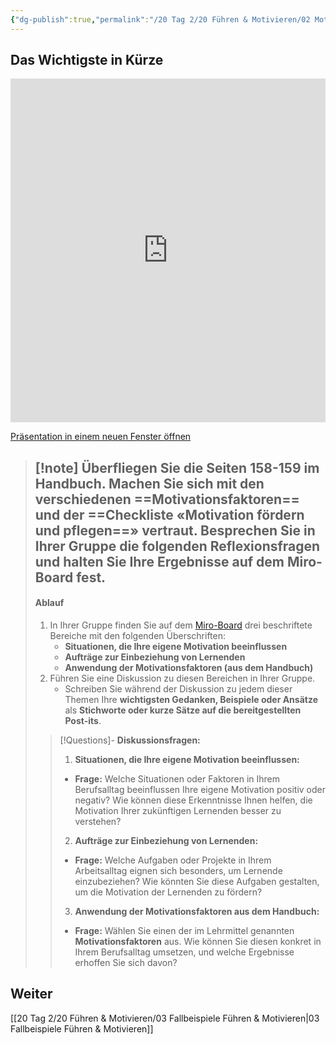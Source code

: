 ```yaml
---
{"dg-publish":true,"permalink":"/20 Tag 2/20 Führen & Motivieren/02 Motivationsfaktoren/"}
---
```


## Das Wichtigste in Kürze
<iframe src="https://aburossi.github.io/prezi/BBK/fuehrenundmotivieren/#/" style="border:0px #ffffff none;" name="myiFrame" scrolling="no" frameborder="1" marginheight="0px" marginwidth="0px" height="550px" width="100%" allowfullscreen></iframe>

[Präsentation in einem neuen Fenster öffnen](https://aburossi.github.io/prezi/BBK/fuehrenundmotivieren)

>[!note] **Überfliegen** Sie die **Seiten 158-159 im Handbuch**. Machen Sie sich mit den verschiedenen **==Motivationsfaktoren==** und der **==Checkliste** «**Motivation fördern und pflegen**==» vertraut.
>**Besprechen Sie in Ihrer Gruppe die folgenden Reflexionsfragen und halten Sie Ihre Ergebnisse auf dem Miro-Board fest.**
>---
>#### Ablauf
>1. In Ihrer Gruppe finden Sie auf dem [Miro-Board](https://miro.com/app/board/uXjVLKN6QrM=/?moveToWidget=3458764613277764344&cot=14) drei beschriftete Bereiche mit den folgenden Überschriften:
>     - **Situationen, die Ihre eigene Motivation beeinflussen**
>     - **Aufträge zur Einbeziehung von Lernenden**
>     - **Anwendung der Motivationsfaktoren (aus dem Handbuch)**
>2. Führen Sie eine Diskussion zu diesen Bereichen in Ihrer Gruppe.
>     - Schreiben Sie während der Diskussion zu jedem dieser Themen Ihre **wichtigsten Gedanken, Beispiele oder Ansätze** als **Stichworte oder kurze Sätze auf die bereitgestellten Post-its**.
>>[!Questions]- **Diskussionsfragen:**
>> 
>> 1. **Situationen, die Ihre eigene Motivation beeinflussen:**
>>- **Frage:** Welche Situationen oder Faktoren in Ihrem Berufsalltag beeinflussen Ihre eigene Motivation positiv oder negativ? Wie können diese Erkenntnisse Ihnen helfen, die Motivation Ihrer zukünftigen Lernenden besser zu verstehen?
>> 2. **Aufträge zur Einbeziehung von Lernenden:**
>>- **Frage:** Welche Aufgaben oder Projekte in Ihrem Arbeitsalltag eignen sich besonders, um Lernende einzubeziehen? Wie könnten Sie diese Aufgaben gestalten, um die Motivation der Lernenden zu fördern?
>> 3. **Anwendung der Motivationsfaktoren aus dem Handbuch:**
>>- **Frage:** Wählen Sie einen der im Lehrmittel genannten **Motivationsfaktoren** aus. Wie können Sie diesen konkret in Ihrem Berufsalltag umsetzen, und welche Ergebnisse erhoffen Sie sich davon?

## Weiter
[[20 Tag 2/20 Führen & Motivieren/03 Fallbeispiele Führen & Motivieren\|03 Fallbeispiele Führen & Motivieren]]